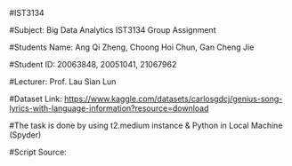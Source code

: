 #IST3134

#Subject: Big Data Analytics IST3134 Group Assignment

#Students Name: Ang Qi Zheng, Choong Hoi Chun, Gan Cheng Jie

#Student ID: 20063848, 20051041, 21067962

#Lecturer: Prof. Lau Sian Lun 

#Dataset Link: https://www.kaggle.com/datasets/carlosgdcj/genius-song-lyrics-with-language-information?resource=download

#The task is done by using t2.medium instance & Python in Local Machine (Spyder)

#Script Source:

